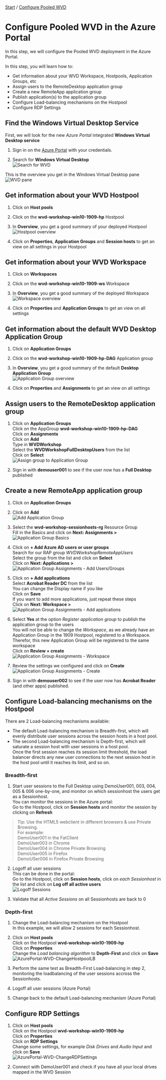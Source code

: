 [Start](/CA-Microsoft-WVD_ARM-Workshop/) / [Configure Pooled WVD](/CA-Microsoft-WVD_ARM-Workshop/Configure%20WVD%20in%20Portal)
# Configure Pooled WVD in the Azure Portal

In this step, we will configure the Pooled WVD deployment in the Azure Portal.


In this step, you will learn how to:
* Get information about your WVD Workspace, Hostpools, Application Groups, etc
* Assign users to the RemoteDesktop application group
* Create a new RemoteApp application group
* Publish application(s) to the application group
* Configure Load-balancing mechanisms on the Hostpool
* Configure RDP Settings

## Find the Windows Virtual Desktop Service
First, we will look for the new *Azure Portal* integrated **Windows Virtual Desktop service**

1. Sign in on the [Azure Portal](https://portal.azure.com) with your credentials.

2. Search for **Windows Virtual Desktop**<br/>
![Search for WVD](https://michawets.github.io/CA-Microsoft-WVD_ARM-Workshop/images/AzurePortal-SearchWindowsVirtualDesktop.png)

This is the overview you get in the Windows Virtual Desktop pane<br/>
![WVD pane](https://michawets.github.io/CA-Microsoft-WVD_ARM-Workshop/images/AzurePortal-SearchWindowsVirtualDesktop-Overview.png)

## Get information about your WVD Hostpool

1. Click on **Host pools**

2. Click on the **wvd-workshop-win10-1909-hp** Hostpool

3. In **Overview**, you get a good summary of your deployed Hostpool<br/>
![Hostpool overview](https://michawets.github.io/CA-Microsoft-WVD_ARM-Workshop/images/AzurePortal-WVD-ReviewHostpoolSettings.png)

4. Click on **Properties**, **Application Groups** and **Session hosts** to get an view on all settings in your Hostpool

## Get information about your WVD Workspace

1. Click on **Workspaces**

2. Click on the **wvd-workshop-win10-1909-ws** Workspace

3. In **Overview**, you get a good summary of the deployed Workspace<br/>
![Workspace overview](https://michawets.github.io/CA-Microsoft-WVD_ARM-Workshop/images/AzurePortal-WVD-ReviewWorkspaceSettings.png)

4. Click on **Properties** and **Application Groups** to get an view on all settings

## Get information about the default WVD Desktop Application Group

1. Click on **Application Groups**

2. Click on the **wvd-workshop-win10-1909-hp-DAG** Application group

3. In **Overview**, you get a good summary of the default **Desktop Application Group**<br/>
![Application Group overview](https://michawets.github.io/CA-Microsoft-WVD_ARM-Workshop/images/AzurePortal-WVD-ReviewApplicationGroupSettings.png)

4. Click on **Properties** and **Assignments** to get an view on all settings

## Assign users to the RemoteDesktop application group

1. Click on **Application Groups**<br/>
Click on the AppGroup **wvd-workshop-win10-1909-hp-DAG**<br/>
Click on **Assignments**<br/>
Click on **Add**<br/>
Type in **WVDWorkshop**<br/>
Select the **WVDWorkshopFullDesktopUsers** from the list<br/>
Click on **Select**<br/>
![Assign group to Application Group](https://michawets.github.io/CA-Microsoft-WVD_ARM-Workshop/images/AzurePortal-WVD-ChangeApplicationGroup-Assignments.png)

2. Sign in with **demouser001** to see if the user now has a **Full Desktop** published

## Create a new RemoteApp application group

1. Click on **Application Groups**

2. Click on **Add**<br/>
![Add Application Group](https://michawets.github.io/CA-Microsoft-WVD_ARM-Workshop/images/AzurePortal-WVD-CreateApplicationGroup.png)

3. Select the **wvd-workshop-sessionhosts-rg** Resource Group<br/>
Fill in the Basics and click on **Next: Assignments >**<br/>
![Application Group Basics](https://michawets.github.io/CA-Microsoft-WVD_ARM-Workshop/images/AzurePortal-WVD-CreateApplicationGroup-Basics.png)

4. Click on **+ Add Azure AD users or user groups**<br/>
Search for our RAP group *WVDWorkshopRemoteAppUsers*<br/>
Select the group from the list and click on **Select**<br/>
Click on **Next: Applications >**<br/>
![Application Group Assignments - Add Users/Groups](https://michawets.github.io/CA-Microsoft-WVD_ARM-Workshop/images/AzurePortal-WVD-CreateApplicationGroup-Assignments-1.png)

5. Click on **+ Add applications**<br/>
Select **Acrobat Reader DC** from the list<br/>
You can change the Display name if you like<br/>
Click on **Save**<br/>
If you want to add more applications, just repeat these steps<br/>
Click on **Next: Workspace >**<br/>
![Application Group Assignments - Add applications](https://michawets.github.io/CA-Microsoft-WVD_ARM-Workshop/images/AzurePortal-WVD-CreateApplicationGroup-Applications.png)

6. Select **Yes** at the option *Register application group* to publish the application group to the users<br/>
You will not be able to change the *Workspace*, as we already have an Application Group in the 1909 Hostpool, registered to a Workspace.<br/>
Therefor, this new Application Group will be registered to the same workspace<br/>
Click on **Review + create**<br/>
![Application Group Assignments - Workspace](https://michawets.github.io/CA-Microsoft-WVD_ARM-Workshop/images/AzurePortal-WVD-CreateApplicationGroup-Workspace.png)

7. Review the settings we configured and click on **Create**<br/>
![Application Group Assignments - Create](https://michawets.github.io/CA-Microsoft-WVD_ARM-Workshop/images/AzurePortal-WVD-CreateApplicationGroup-Create.png)

8. Sign in with **demouser002** to see if the user now has **Acrobat Reader** (and other apps) published.

## Configure Load-balancing mechanisms on the Hostpool

There are 2 Load-balancing mechanisms available:<br/>
 - The default Load-balancing mechanism is Breadth-first, which will evenly distribute user sessions across the session hosts in a host pool.
 - The second Load-balancing mechanism is Depth-first, which will saturate a session host with user sessions in a host pool.<br/>
Once the first session reaches its session limit threshold, the load balancer directs any new user connections to the next session host in the host pool until it reaches its limit, and so on.

### Breadth-first
1. Start user sessions to the Full Desktop using DemoUser001, 003, 004, 005 & 006 one-by-one, and monitor on which sessionhost the users get as a Sessionhost.<br/>
You can monitor the sessions in the Azure portal:<br/>
Go to the Hostpool, click on **Session hosts** and monitor the session by clicking on **Refresh**<br/>
 > Tip: Use the HTML5 webclient in different browsers & use Private Browsing.<br/>
 > For example: <br/>
 > DemoUser001 in the FatClient<br/>
 > DemoUser003 in Chrome<br/>
 > DemoUser004 in Chrome Private Browsing<br/>
 > DemoUser005 in Firefox<br/>
 > DemoUSer006 in Firefox Private Browsing

2. Logoff all user sessions<br/>
This can be done in the portal:<br/>
Go to the Hostpool, click on **Session hosts**, click on *each Sessionhost* in the list and click on **Log off all active users**<br/>
![Logoff Sessions](https://michawets.github.io/CA-Microsoft-WVD_ARM-Workshop/images/AzurePortal-WVD-LogoffSessions.png)

3. Validate that all *Active Sessions* on all Sessionhosts are back to 0

### Depth-first
1. Change the Load-balancing mechanism on the Hostpool<br/>
In this example, we will allow 2 sessions for each Sessionhost.

2. Click on **Host pools**<br/>
Click on the Hostpool **wvd-workshop-win10-1909-hp**<br/>
Click on **Properties**<br/>
Change the *Load balancing algorithm* to **Depth-First** and click on **Save**<br/>
![AzurePortal-WVD-ChangeHostpoolLB](https://michawets.github.io/CA-Microsoft-WVD_ARM-Workshop/images/AzurePortal-WVD-ChangeHostpoolLB.png)

2. Perform the same test as Breadth-First Load-balancing in step 2, monitoring the loadbalancing of the user sessions accross the Sessionhosts.<br/>

3. Logoff all user sessions (Azure Portal)

4. Change back to the default Load-balancing mechanism (Azure Portal)

## Configure RDP Settings

1. Click on **Host pools**<br/>
Click on the Hostpool **wvd-workshop-win10-1909-hp**<br/>
Click on **Properties**<br/>
Click on **RDP Settings**<br/>
Change some settings, for example *Disk Drives* and *Audio Input* and click on **Save**<br/>
![AzurePortal-WVD-ChangeRDPSettings](https://michawets.github.io/CA-Microsoft-WVD_ARM-Workshop/images/AzurePortal-WVD-ChangeRDPSettings.png)

2. Connect with DemoUser001 and check if you have all your local drives mapped in the WVD Session




<script type="text/javascript">
    setTimeout(function() { 
            document.getElementById("sidebar").style.display = "none";
            document.getElementById("main-content").style.width = "90%"
            var x = document.getElementsByClassName('inner clearfix'); 
            x[0].style.width = "75%";
            var x = document.getElementsByClassName('inner'); 
            x[0].style.width = "90%";
            var x = document.getElementsByTagName('h1'); 
            x[0].style.width = "90%";
            x[0].style.textAlign = "center"
            x[0].innerHTML = "Microsoft & Cloud-Architect WVD Workshop"
        }, 250);
</script>